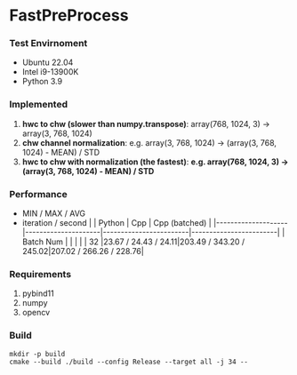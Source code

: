 # FastPreProcess

### Test Envirnoment

- Ubuntu 22.04
- Intel i9-13900K
- Python 3.9



### Implemented

1. **hwc to chw (slower than numpy.transpose)**: array(768, 1024, 3) -> array(3, 768, 1024)
2. **chw channel normalization**: e.g. array(3, 768, 1024) -> (array(3, 768, 1024) - MEAN) / STD
3. **hwc to chw with normalization (the fastest)**: **e.g. array(768, 1024, 3) -> (array(3, 768, 1024) - MEAN) / STD**

### Performance
- MIN / MAX / AVG
- iteration / second
|                    |        Python       |          Cpp           |      Cpp (batched)     | 
|--------------------|---------------------|------------------------|------------------------|
|      Batch Num     |                     |                        |                        |
|         32         |23.67 / 24.43 / 24.11|203.49 / 343.20 / 245.02|207.02 / 266.26 / 228.76|


### Requirements

1. pybind11
2. numpy
3. opencv



### Build

```
mkdir -p build
cmake --build ./build --config Release --target all -j 34 --
```